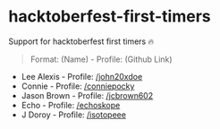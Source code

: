 # hacktoberfest-first-timers

Support for hacktoberfest first timers 🔥

> Format:
> (Name) - Profile: (Github Link)

- Lee Alexis - Profile: [/john20xdoe](https://github.com/john20xdoe)
- Connie - Profile: [/conniepocky](https://github.com/conniepocky)
- Jason Brown - Profile: [/jcbrown602](https://github.com/jcbrown602)
- Echo - Profile: [/echoskope](https://github.com/echoskope)
- J Doroy - Profile: [/isotopeee](https://github.com/isotopeee)
